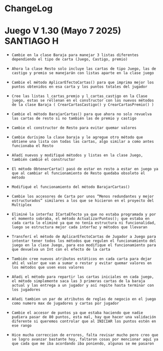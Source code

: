 # ChangeLog

# Juego V 1.30 (Mayo 7 2025) SANTIAGO H

- `Cambie en la clase Baraja para manejar 3 listas diferentes dependiendo el tipo de carta (Juego, Castigo, premio)`
	
- `Ahora la clase Resto solo incluye las cartas de tipo Juego, las de castigo y premio se manejarán con listas aparte en la clase juego`
	
- `Cambie el método AplicarEfectoCartas() para que imprima mejor los puntos obtenidos en esa carta y los puntos totales del jugador`
	
- `Cree las listas l_cartas_premio y l_cartas_castigo en la Clase juego, estas se rellenan en el constructor con los nuevos métodos de la clase Baraja ( CrearCartasCastigo() y CrearCartasPremio() )`
	
- `Cambie el método BarajarCartas() para que ahora no solo revuelva las cartas de resto si no también las de premio y castigo`
	
- `Cambie el constructor de Resto para evitar quemar valores`
	
- `Cambie durísimo la clase baraja y le agregue otro método que obtiene una lista con todas las cartas, algo similar a como antes funcionaba el Resto`
	
- `Añadí nuevos y modifiqué métodos y listas en la clase Juego, también cambié el constructor`
	
- `El método ObtenerCarta() pasó de estar en resto a estar en juego ya que al cambiar el funcionamiento de Resto quedaba obsoleto el método`
	
- `Modifiqué el funcionamiento del método BarajarCartas()`
	
- `Cambie los accesores de Carta por unos “Menos redundantes y mejor estructurados” similares a los que se hicieron en el proyecto del Multiplex`
	
- `Eliminé la interfaz ICartaEfecto ya que no estaba programada y por el momento sobraba, el método ActualizarPuntos(); que estaba en cada carta lo eliminé ya que no tenía estructura ni funcionalidad, luego se estructura mejor cada interfaz y métodos que llevaran`
	
- `Transferí el método de AplicarEfectoCartas de Jugador a Juego para intentar tener todos los métodos que regulen el funcionamiento del juego en la clase Juego, para eso modifique el funcionamiento para que devuelva un Int con el efecto de la carta`
	
- `También cree nuevos atributos estáticos en cada carta para dejar ahí el valor que van a sumar o restar y evitar quemar valores en los métodos que usen esos valores`
	
- `Añadi el método para repartir las cartas iniciales en cada juego, el método simplemente saca las 3 primeras cartas de la baraja actual y las entrega a un jugador y así repite hasta terminar con los jugadores`
	
- `Añadi tambien un par de atributos de reglas de negocio en el juego como numero max de jugadores y cartas por jugador`
	
- `Cambie el accesor de puntos ya que estaba haciendo que nadie pudiera pasar de 80 puntos, esta mal, hay que hacer una validación diferente si queremos controlar que al INICIAR los puntos estén en ese rango`
	
- `Hice mucha correccion de errores, falta revisar mucho pero creo que se logro avanzar bastante hoy, faltaron cosas por mencionar aquí ya que cada que me iba acordando iba poniendo, algunas se me pasaron`